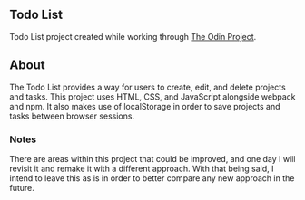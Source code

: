 ## Todo List
Todo List project created while working through [The Odin Project](https://www.theodinproject.com/dashboard).

## About
The Todo List provides a way for users to create, edit, and delete projects and tasks. This project uses HTML, CSS, and JavaScript alongside webpack and npm. It also makes use of localStorage in order to save projects and tasks between browser sessions.

### Notes
There are areas within this project that could be improved, and one day I will revisit it and remake it with a different approach. With that being said, I intend to leave this as is in order to better compare any new approach in the future.
